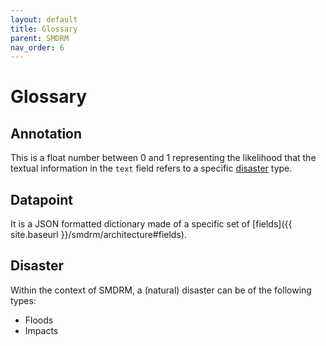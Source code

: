```yaml
---
layout: default
title: Glossary
parent: SMDRM
nav_order: 6
---
```


# Glossary

## Annotation

This is a float number between 0 and 1 representing the likelihood that the textual
information in the `text` field refers to a specific [disaster](#disaster) type.

## Datapoint

It is a JSON formatted dictionary made of a specific set of [fields]({{ site.baseurl }}/smdrm/architecture#fields).

## Disaster

Within the context of SMDRM, a (natural) disaster can be of the following types:
* Floods
* Impacts

